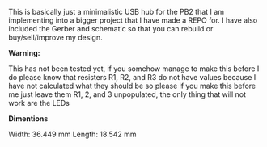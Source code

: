 This is basically just a minimalistic USB hub for the PB2 that I am implementing into a bigger project that I have made a REPO for. I have also included the Gerber and schematic so that you can rebuild or buy/sell/improve my design.


**Warning:**

This has not been tested yet, if you somehow manage to make this before I do please know that resisters R1, R2, and R3 do not have values because I have not calculated what they should be so please if you make this before me just leave them R1, 2, and 3 unpopulated, the only thing that will not work are the LEDs 

**Dimentions**

Width: 36.449 mm
Length: 18.542 mm 